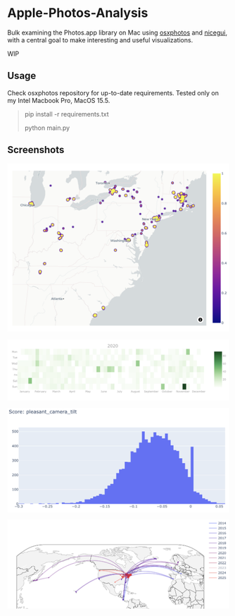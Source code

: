 
# Apple-Photos-Analysis

Bulk examining the Photos.app library on Mac using [osxphotos](https://github.com/RhetTbull/osxphotos) and [nicegui](https://nicegui.io/), with a central goal to make interesting and useful visualizations.

WIP

## Usage

Check osxphotos repository for up-to-date requirements. Tested only on my Intel Macbook Pro, MacOS 15.5.

> pip install -r requirements.txt
>
> python main.py

## Screenshots

![Example Heatmap View](./media/map_view.png)

![Example Calendar View](./media/calendar_view.png)

![Example Scores View](./media/scores_view.png)

![Example Timeline View](./media/timeline_view.png)
